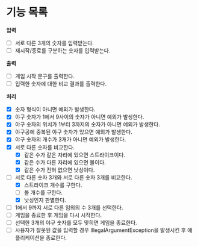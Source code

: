 # 기능 목록

**입력**

- [ ] 서로 다른 3개의 숫자를 입력받는다.
- [ ] 재시작/종료를 구분하는 숫자를 입력받는다.

**출력**

- [ ] 게임 시작 문구를 출력한다.
- [ ] 입력한 숫자에 대한 비교 결과를 출력한다.

**처리**

- [X] 숫자 형식이 아니면 예외가 발생한다.
- [X] 야구 숫자가 1에서 9사이의 숫자가 아니면 예외가 발생한다.
- [X] 야구 숫자의 위치가 1부터 3까지의 숫자가 아니면 예외가 발생한다.
- [X] 야구공에 중복된 야구 숫자가 있으면 예외가 발생한다.
- [X] 야구 숫자의 개수가 3개가 아니면 예외가 발생한다.
- [X] 서로 다른 숫자를 비교한다.
    - [X] 같은 수가 같은 자리에 있으면 스트라이크이다.
    - [X] 같은 수가 다른 자리에 있으면 볼이다.
    - [X] 같은 수가 전혀 없으면 낫싱이다.
- [ ] 서로 다른 숫자 3개와 서로 다른 숫자 3개를 비교한다.
    - [X] 스트라이크 개수를 구한다.
    - [ ] 볼 개수를 구한다.
    - [X] 낫싱인지 판별한다.
- [ ] 1에서 9까지 서로 다른 임의의 수 3개를 선택한다.
- [ ] 게임을 종료한 후 게임을 다시 시작한다.
- [ ] 선택한 3개의 야구 숫자를 모두 맞히면 게임을 종료한다.
- [ ] 사용자가 잘못된 값을 입력할 경우 IllegalArgumentException을 발생시킨 후 애플리케이션을 종료한다.
